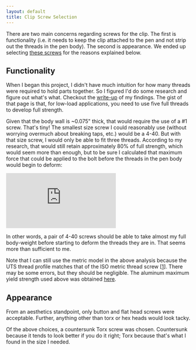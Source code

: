 ```yaml
---
layout: default
title: Clip Screw Selection
---
```


There are two main concerns regarding screws for the clip. The first is
functionality (i.e. it needs to keep the clip attached to the pen and not strip
out the threads in the pen body). The second is appearance. We ended up
selecting [these screws](http://www.mcmaster.com/#92703a203/=q0xugi) for the
reasons explained below.

## Functionality

When I began this project, I didn't have much intuition for how many threads
were required to hold parts together. So I figured I'd do some research and
figure out what's what. Checkout the [write-up](/tutorials/bolts) of my
findings. The gist of that page is that, for low-load applications, you need to
use five full threads to develop full strength.

Given that the body wall is ~0.075" thick, that would require the use of a #1
screw. That's tiny! The smallest size screw I could reasonably use (without
worrying overmuch about breaking taps, etc.) would be a 4-40. But with that
size screw, I would only be able to fit three threads. According to my
research, that would still retain approximately 80% of full strength, which
would seem more than enough, but to be sure I calculated that maximum force
that could be applied to the bolt before the threads in the pen body would
begin to deform:

![](http://latex.codecogs.com/gif.latex?%5Cdpi%7B150%7D&space;%5Cbegin%7Balign*%7D&space;%5Ctext%7BN%7D&space;&=&space;%5Ctext%7Bnumber&space;of&space;threads&space;engaged&space;=&space;3&space;threads%7D%5C%5C&space;%5Ctext%7Bp%7D&space;&=&space;%5Ctext%7Bpitch&space;=&space;0.6350&space;mm/thread%7D%5C%5C&space;%5Ctext%7BD%7D&space;&=&space;%5Ctext%7Bmajor&space;thread&space;diameter&space;=&space;2.8448&space;mm%7D%5C%5C&space;%5Csigma_%7By,i%7D&space;&=&space;%5Ctext%7Binternal&space;thread&space;material&space;yield&space;stress&space;=&space;55&space;MPa%7D%5C%5C&space;%5C%5C&space;L_e&space;&=&space;%5Ctext%7Blength&space;of&space;engagement%7D%5C%5C&space;A_s,i&space;&=&space;%5Ctext%7Bthread&space;shear&space;area&space;for&space;internal&space;threads%7D%5C%5C&space;%5Csigma_%7Bs,i%7D&space;&=%5Ctext%7Binternal&space;thread&space;material&space;yield&space;shear&space;stress%7D%5C%5C&space;T_%7Bmax%7D&space;&=&space;%5Ctext%7Btension&space;which&space;will&space;cause&space;internal&space;threads&space;to&space;deform%7D%5C%5C&space;%5C%5C&space;L_e&space;&=&space;Np&space;=&space;1.905%5C&space;%5Ctext%7Bmm%7D&space;%5C%5C&space;A_%7Bs,i%7D&space;&=&space;0.5625%5Cpi&space;(D-0.54127p)L_e&space;=&space;8.42%5C&space;%5Ctext%7Bmm%7D%5E2%5C%5C&space;%5Csigma_%7Bs,i%7D&space;&=&space;0.62%5Csigma_%7By,i%7D&space;=&space;34.1%5C&space;%5Ctext%7BMPa%7D&space;%5C%5C&space;T_%7Bmax%7D&&space;=&space;A_%7Bs,i%7D%5Csigma_%7Bs,i%7D&space;=&space;287.122%5C&space;%5Ctext%7BN%7D&space;%5Cend%7Balign*%7D)

In other words, a pair of 4-40 screws should be able to take almost my full
body-weight before starting to deform the threads they are in. That seems more
than sufficient to me.

Note that I can still use the metric model in the above analysis because the
UTS thread profile matches that of the ISO metric thread screw
[[1](http://en.wikipedia.org/wiki/Unified_Thread_Standard)]. There may be some
errors, but they should be negligible. The aluminum maximum yield strength used
above was obtained [here](http://en.wikipedia.org/wiki/6061_aluminium_alloy).

## Appearance

From an aesthetics standpoint, only button and flat head screws were
acceptable. Further, anything other than torx or hex heads would look tacky.

Of the above choices, a countersunk Torx screw was chosen. Countersunk because
it tends to look better if you do it right; Torx because that's what I found in
the size I needed.
